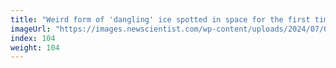 ```yaml
---
title: "Weird form of 'dangling' ice spotted in space for the first time"
imageUrl: "https://images.newscientist.com/wp-content/uploads/2024/07/04160104/SEI_211508596.jpg?width=788"
index: 104
weight: 104
---
```

